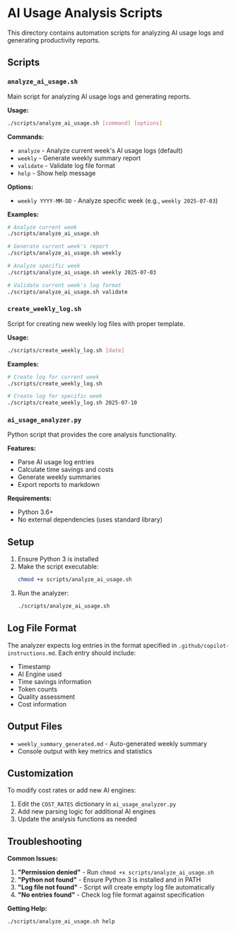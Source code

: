 # AI Usage Analysis Scripts

This directory contains automation scripts for analyzing AI usage logs and generating productivity reports.

## Scripts

### `analyze_ai_usage.sh`
Main script for analyzing AI usage logs and generating reports.

**Usage:**
```bash
./scripts/analyze_ai_usage.sh [command] [options]
```

**Commands:**
- `analyze` - Analyze current week's AI usage logs (default)
- `weekly` - Generate weekly summary report
- `validate` - Validate log file format
- `help` - Show help message

**Options:**
- `weekly YYYY-MM-DD` - Analyze specific week (e.g., `weekly 2025-07-03`)

**Examples:**
```bash
# Analyze current week
./scripts/analyze_ai_usage.sh

# Generate current week's report
./scripts/analyze_ai_usage.sh weekly

# Analyze specific week
./scripts/analyze_ai_usage.sh weekly 2025-07-03

# Validate current week's log format
./scripts/analyze_ai_usage.sh validate
```

### `create_weekly_log.sh`
Script for creating new weekly log files with proper template.

**Usage:**
```bash
./scripts/create_weekly_log.sh [date]
```

**Examples:**
```bash
# Create log for current week
./scripts/create_weekly_log.sh

# Create log for specific week
./scripts/create_weekly_log.sh 2025-07-10
```

### `ai_usage_analyzer.py`
Python script that provides the core analysis functionality.

**Features:**
- Parse AI usage log entries
- Calculate time savings and costs
- Generate weekly summaries
- Export reports to markdown

**Requirements:**
- Python 3.6+
- No external dependencies (uses standard library)

## Setup

1. Ensure Python 3 is installed
2. Make the script executable:
   ```bash
   chmod +x scripts/analyze_ai_usage.sh
   ```
3. Run the analyzer:
   ```bash
   ./scripts/analyze_ai_usage.sh
   ```

## Log File Format

The analyzer expects log entries in the format specified in `.github/copilot-instructions.md`. Each entry should include:

- Timestamp
- AI Engine used
- Time savings information
- Token counts
- Quality assessment
- Cost information

## Output Files

- `weekly_summary_generated.md` - Auto-generated weekly summary
- Console output with key metrics and statistics

## Customization

To modify cost rates or add new AI engines:

1. Edit the `COST_RATES` dictionary in `ai_usage_analyzer.py`
2. Add new parsing logic for additional AI engines
3. Update the analysis functions as needed

## Troubleshooting

**Common Issues:**

1. **"Permission denied"** - Run `chmod +x scripts/analyze_ai_usage.sh`
2. **"Python not found"** - Ensure Python 3 is installed and in PATH
3. **"Log file not found"** - Script will create empty log file automatically
4. **"No entries found"** - Check log file format against specification

**Getting Help:**
```bash
./scripts/analyze_ai_usage.sh help
```
